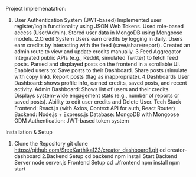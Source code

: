 Project Implemenatation:
 1. User Authentication System (JWT-based)
Implemented user register/login functionality using JSON Web Tokens.
Used role-based access (User/Admin).
Stored user data in MongoDB using Mongoose models.
2.Credit System
Users earn credits by logging in daily.
Users earn credits by interacting with the feed (save/share/report).
Created an admin route to view and update credits manually.
3.Feed Aggregator
Integrated public APIs (e.g., Reddit, simulated Twitter) to fetch feed posts.
Parsed and displayed posts on the frontend in a scrollable UI.
Enabled users to:
Save posts to their Dashboard.
Share posts (simulate with copy link).
Report posts (flag as inappropriate).
4.Dashboards
User Dashboard: shows profile info, earned credits, saved posts, and recent activity.
Admin Dashboard:
Shows list of users and their credits.
Displays system-wide engagement stats (e.g., number of reports or saved posts).
Ability to edit user credits and Delete  User.
Tech Stack
Frontend: React.js (with Axios, Context API for auth, React Router)
Backend: Node.js + Express.js
Database: MongoDB with Mongoose ODM
Authentication: JWT-based token system

Installation & Setup
1. Clone the Repository
git clone https://github.com/SreeKarthika123/creator_dashboard1.git
cd creator-dashboard
2.Backend Setup
cd backend
npm install
Start Backend Server
node server.js
Frontend Setup
cd ../frontend
npm install
npm start
